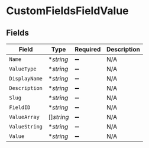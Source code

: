 # CustomFieldsFieldValue


## Fields

| Field              | Type               | Required           | Description        |
| ------------------ | ------------------ | ------------------ | ------------------ |
| `Name`             | **string*          | :heavy_minus_sign: | N/A                |
| `ValueType`        | **string*          | :heavy_minus_sign: | N/A                |
| `DisplayName`      | **string*          | :heavy_minus_sign: | N/A                |
| `Description`      | **string*          | :heavy_minus_sign: | N/A                |
| `Slug`             | **string*          | :heavy_minus_sign: | N/A                |
| `FieldID`          | **string*          | :heavy_minus_sign: | N/A                |
| `ValueArray`       | []*string*         | :heavy_minus_sign: | N/A                |
| `ValueString`      | **string*          | :heavy_minus_sign: | N/A                |
| `Value`            | **string*          | :heavy_minus_sign: | N/A                |